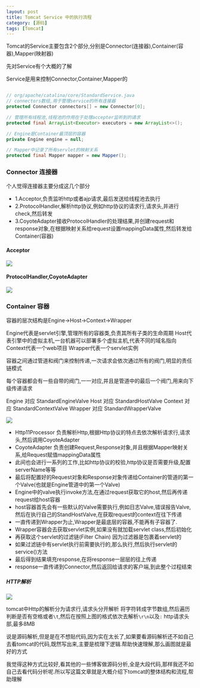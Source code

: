 ```yaml
---
layout: post
title: Tomcat Service 中的执行流程
category: [源码]
tags: [Tomcat]
---
```


Tomcat的Service主要包含2个部分,分别是Connector(连接器),Container(容器),Mapper(映射器)

先对Service有个大概的了解

Service是用来控制Connector,Container,Mapper的

```JAVA

// org/apache/catalina/core/StandardService.java
// connectors数组,用于管理service的所有连接器
protected Connector connectors[] = new Connector[0];

// 管理所有线程池,线程池的作用在于处理accepter监听到的请求
protected final ArrayList<Executor> executors = new ArrayList<>();

// Engine是Container最顶层的容器
private Engine engine = null;

// Mapper中记录了所有servlet的映射关系
protected final Mapper mapper = new Mapper();

```

### Connector 连接器

个人觉得连接器主要分成这几个部分
* 1.Acceptor,负责监听http或者ajp请求,最后发送给线程池去执行
* 2.ProtocolHandler,解析http协议,例如http协议的请求行,请求头,并进行check,然后转发
* 3.CoyoteAdapter接收ProtocolHandler的处理结果,并创建request和response对象,在根据映射关系给request设置mappingData属性,然后转发给Container(容器)

#### Acceptor

![](http://pic.woowen.com/connector.png)

#### ProtocolHandler,CoyoteAdapter

![](http://pic.woowen.com/protocolhandler.png)

### Container 容器

容器的层次结构是Engine->Host->Context->Wrapper

Engine代表是servlet引擎,管理所有的容器类,负责其所有子类的生命周期
Host代表引擎中的虚拟主机,一台机器可以部署多个虚拟主机,代表不同的域名指向
Context代表一个web项目
Wrapper代表一个servlet实例

容器之间通过管道和阀门来控制传递,一次请求会依次通过所有的阀门,明显的责任链模式

每个容器都会有一些自带的阀门,一一对应,并且是管道中的最后一个阀门,用来向下级传递请求

Engine 对应 StandardEngineValve
Host 对应 StandardHostValve
Context 对应 StandardContextValve
Wrapper 对应 StandardWrapperValve

![](http://pic.woowen.com/container.png)

* Http11Processor 负责解析Http,根据Http协议的特点去依次解析请求行,请求头,然后调用CoyoteAdapter
* CoyoteAdapter 负责创建Request,Response对象,并且根据Mapper映射关系,给Request赋值mappingData属性
* 此间也会进行一系列的工作,比如http协议的校验,http协议是否需要升级,配置serverName等等
* 最后将配置好的Request对象和Response对象传递给Container的管道的第一个Valve(也就是Engine管道中的第一个Valve)
* Engine中的valve执行invoke方法,在通过request获取它的host,然后再传递request给host容器
* host容器首先会有一些默认的Valve需要执行,例如日志Valve,错误报告Valve,然后在执行自己的StandHostValve,在获取request的context在往下传递
* 一直传递到Wrapper为止,Wrapper是最底层的容器,不能再有子容器了.
* Wrapper容器会去获取servlet实例,如果没有就加载servlet class,然后初始化
* 再获取这个servlet的过滤链(Filter Chain) 因为过滤器是包裹着servlet的
* 如果过滤链中有servlet执行前需要执行的,那么执行,然后执行servlet的service()方法
* 最后得到结果填充response,在将response一层层的往上传递
* response一直传递到Connector,然后返回给请求的客户端,到此整个过程结束


##### HTTP解析

![](http://pic.woowen.com/httpheader.png)

tomcat中Http的解析分为请求行,请求头分开解析
将字符转成字节数组,然后遍历判断是否有空格或者```\t```,然后在按照上图的格式依次去解析```\r\n```以及```:```
http请求头部,最多8MB

说是源码解析,但是是在不想贴代码,因为实在太长了,如果要看源码解析还不如自己去看tomcat的代码,既然写出来,主要是梳理下逻辑.帮助快速理解,那么画图就是最好的方式

我觉得这种方式比较好,看其他的一些博客做源码分析,全是大段代码,那样我还不如自己去看代码分析呢.所以写这篇文章就是大概介绍下tomcat的整体结构和流程,帮助理解


